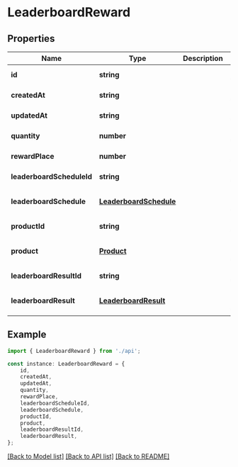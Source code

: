 # LeaderboardReward


## Properties

Name | Type | Description | Notes
------------ | ------------- | ------------- | -------------
**id** | **string** |  | [default to undefined]
**createdAt** | **string** |  | [default to undefined]
**updatedAt** | **string** |  | [default to undefined]
**quantity** | **number** |  | [default to undefined]
**rewardPlace** | **number** |  | [default to undefined]
**leaderboardScheduleId** | **string** |  | [default to undefined]
**leaderboardSchedule** | [**LeaderboardSchedule**](LeaderboardSchedule.md) |  | [optional] [default to undefined]
**productId** | **string** |  | [default to undefined]
**product** | [**Product**](Product.md) |  | [optional] [default to undefined]
**leaderboardResultId** | **string** |  | [default to undefined]
**leaderboardResult** | [**LeaderboardResult**](LeaderboardResult.md) |  | [optional] [default to undefined]

## Example

```typescript
import { LeaderboardReward } from './api';

const instance: LeaderboardReward = {
    id,
    createdAt,
    updatedAt,
    quantity,
    rewardPlace,
    leaderboardScheduleId,
    leaderboardSchedule,
    productId,
    product,
    leaderboardResultId,
    leaderboardResult,
};
```

[[Back to Model list]](../README.md#documentation-for-models) [[Back to API list]](../README.md#documentation-for-api-endpoints) [[Back to README]](../README.md)
